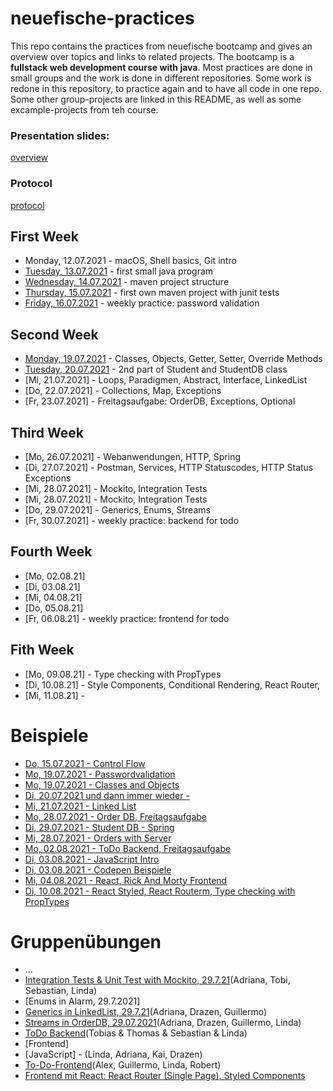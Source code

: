 # neuefische-practices

This repo contains the practices from neuefische bootcamp and gives an overview over topics and links to related projects.
The bootcamp is a **fullstack web development course with java**.
Most practices are done in small groups and the work is done in different repositories. 
Some work is redone in this repository, to practice again and to have all code in one repo. Some other group-projects are linked in this README, as well as some excample-projects from teh course.

### Presentation slides:
[overview](https://neuefische.github.io/java-slides/)

### Protocol
[protocol](https://github.com/lindatroesken/protocol-rem-java-21-3)

## First Week
- Monday, 12.07.2021 - macOS, Shell basics, Git intro
- [Tuesday, 13.07.2021](/21-7-13) - first small java program
- [Wednesday, 14.07.2021](/21-7-14-maven-test-repo/my-app) - maven project structure
- [Thursday, 15.07.2021](/21-7-15) - first own maven project with junit tests
- [Friday, 16.07.2021]() - weekly practice: password validation

## Second Week
- [Monday, 19.07.2021](/21-7-19) - Classes, Objects, Getter, Setter, Override Methods
- [Tuesday, 20.07.2021](/21-7-20) - 2nd part of Student and StudentDB class
- [Mi, 21.07.2021] - Loops, Paradigmen, Abstract, Interface, LinkedList
- [Do, 22.07.2021] - Collections, Map, Exceptions
- [Fr, 23.07.2021] - Freitagsaufgabe: OrderDB, Exceptions, Optional

## Third Week 
- [Mo, 26.07.2021] - Webanwendungen, HTTP, Spring
- [Di, 27.07.2021] - Postman, Services, HTTP Statuscodes, HTTP Status Exceptions
- [Mi, 28.07.2021] - Mockito, Integration Tests
- [Mi, 28.07.2021] - Mockito, Integration Tests
- [Do, 29.07.2021] - Generics, Enums, Streams
- [Fr, 30.07.2021] - weekly practice: backend for todo

## Fourth Week
- [Mo, 02.08.21]
- [Di, 03.08.21]
- [Mi, 04.08.21]
- [Do, 05.08.21]
- [Fr, 06.08.21] - weekly practice: frontend for todo

## Fith Week
- [Mo, 09.08.21] - Type checking with PropTypes
- [Di, 10.08.21] - Style Components, Conditional Rendering, React Router, 
- [Mi, 11.08.21] - 

# Beispiele
- [Do, 15.07.2021 - Control Flow](https://github.com/jamarob/java-21-3-control-flow)
- [Mo, 19.07.2021 - Passwordvalidation](https://github.com/jamarob/java-21-3-password-validation)
- [Mo, 19.07.2021 - Classes and Objects](https://github.com/christophersiem/java-21-3-classes-objects)
- [Di, 20.07.2021 und dann immer wieder - ](https://github.com/slautner/rem-21-3)
- [Mi, 21.07.2021 - Linked List](https://github.com/jamarob/java-21-3-linked-list)
- [Mo, 28.07.2021 - Order DB, Freitagsaufgabe](https://github.com/christophersiem/java-21-3-orderdb)
- [Di, 29.07.2021 - Student DB - Spring](https://github.com/jamarob/java-21-3-studentdb-web)
- [Mi, 28.07.2021 - Orders with Server](https://github.com/christophersiem/java-21-3-orderdb-server)
- [Mo, 02.08.2021 - ToDo Backend, Freitagsaufgabe](https://github.com/slautner/todo-app)
- [Di, 03.08.2021 - JavaScript Intro](https://github.com/jamarob/java-21-3-js-intro)
- [Di, 03.08.2021 - Codepen Beispiele](https://codepen.io/jamarob/pen/mdWyXLz?editors=0012)
- [Mi, 04.08.2021 - React, Rick And Morty Frontend](https://github.com/jamarob/java-21-3-react-intro)
- [Di, 10.08.2021 - React Styled, React Routerm, Type checking with PropTypes](https://github.com/christophersiem/todo-app)


# Gruppenübungen
- ...
- [Integration Tests & Unit Test with Mockito, 29.7.21](https://github.com/lindatroesken/java-21-3-orderdb-server)(Adriana, Tobi, Sebastian, Linda)
- [Enums in Alarm, 29.7.2021]
- [Generics in LinkedList, 29.7.21](https://github.com/lindatroesken/generics-linked-list)(Adriana, Drazen, Guillermo)
- [Streams in OrderDB, 29.07.2021]()(Adriana, Drazen, Guillermo, Linda)
- [ToDo Backend](https://github.com/Droggelbecher92/todo-app/tree/backendDev)(Tobias & Thomas & Sebastian & Linda)
- [Frontend] 
- [JavaScript]  - (Linda, Adriana, Kai, Drazen)
- [To-Do-Frontend](https://github.com/lindatroesken/react-todoList-Frontend/tree/main/todo-app)(Alex, Guillermo, Linda, Robert)
- [Frontend mit React: React Router (Single Page), Styled Components](https://github.com/lindatroesken/todo-app/tree/210810-styled-components) 
